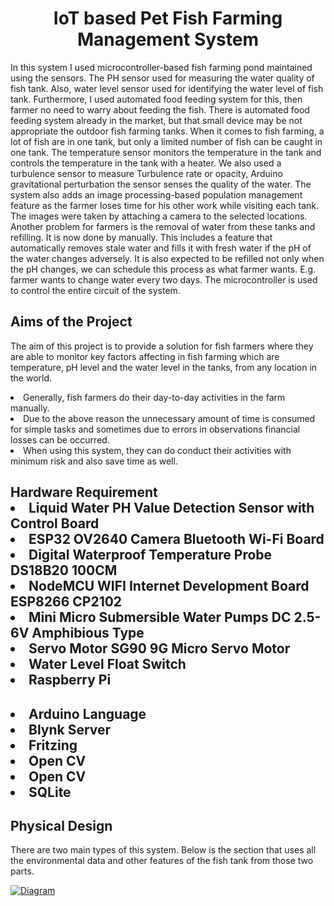 <h1 align="center"> IoT based Pet Fish Farming Management System </h1>

In this system I used microcontroller-based fish farming pond maintained using the sensors.
The PH sensor used for measuring the water quality of fish tank. Also, water level sensor used for 
identifying the water level of fish tank. Furthermore, I used automated food feeding system for 
this, then farmer no need to warry about feeding the fish. There is automated food feeding system 
already in the market, but that small device may be not appropriate the outdoor fish farming tanks.
When it comes to fish farming, a lot of fish are in one tank, but only a limited number of fish can 
be caught in one tank. The temperature sensor monitors the temperature in the tank and controls 
the temperature in the tank with a heater. We also used a turbulence sensor to measure Turbulence 
rate or opacity, Arduino gravitational perturbation the sensor senses the quality of the water. The 
system also adds an image processing-based population management feature as the farmer loses 
time for his other work while visiting each tank. The images were taken by attaching a camera to 
the selected locations. Another problem for farmers is the removal of water from these tanks and 
refilling. It is now done by manually. This includes a feature that automatically removes stale water 
and fills it with fresh water if the pH of the water changes adversely. It is also expected to be 
refilled not only when the pH changes, we can schedule this process as what farmer wants. E.g.
farmer wants to change water every two days. The microcontroller is used to control the entire 
circuit of the system. 

<h2>Aims of the Project </h2>
  <p>The aim of this project is to provide a solution for fish farmers where they are able to monitor 
key factors affecting in fish farming which are temperature, pH level and the water level in the 
tanks, from any location in the world. 
        <li>Generally, fish farmers do their day-to-day activities in the farm manually.</li>
        <li>Due to the above reason the unnecessary amount of time is consumed for simple tasks and 
sometimes due to errors in observations financial losses can be occurred.</li>
        <li>When using this system, they can do conduct their activities with minimum risk and also 
save time as well.</li>
  </p>

<h2>Hardware Requirement
  <li>Liquid Water PH Value Detection Sensor with Control Board</li>
  <li>ESP32 OV2640 Camera Bluetooth Wi-Fi Board</li>
  <li>Digital Waterproof Temperature Probe DS18B20 100CM</li>
  <li>NodeMCU WIFI Internet Development Board ESP8266 CP2102</li>
  <li>Mini Micro Submersible Water Pumps DC 2.5-6V Amphibious Type</li>
  <li>Servo Motor SG90 9G Micro Servo Motor</li>
  <li>Water Level Float Switch</li>
  <li>Raspberry Pi</li>
</h2>

<h2>
  <li>Arduino Language</li>
  <li>Blynk Server</li>
  <li>Fritzing</li>
  <li>Open CV</li>
  <li>Open CV</li>
  <li>SQLite</li>
</h2>

<h2> Physical Design</h2>
<p>There are two main types of this system. Below is the section that uses all the environmental data 
and other features of the fish tank from those two parts.
</p>

<p align="left"> <a href="#" target="_blank" rel="noreferrer"> <img src="https://github.com/vihangad/IoT-based-Pet-Fish-Farming-Management-System/blob/master/Diagrams/01.jpg?raw=true" alt="Diagram" width="auto" height="auto"/> </a> </p>
  
 

  
